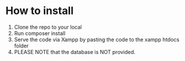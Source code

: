 # How to install
1. Clone the repo to your local
2. Run composer install
3. Serve the code via Xampp by pasting the code to the xampp htdocs folder
4. PLEASE NOTE that the database is NOT provided.
